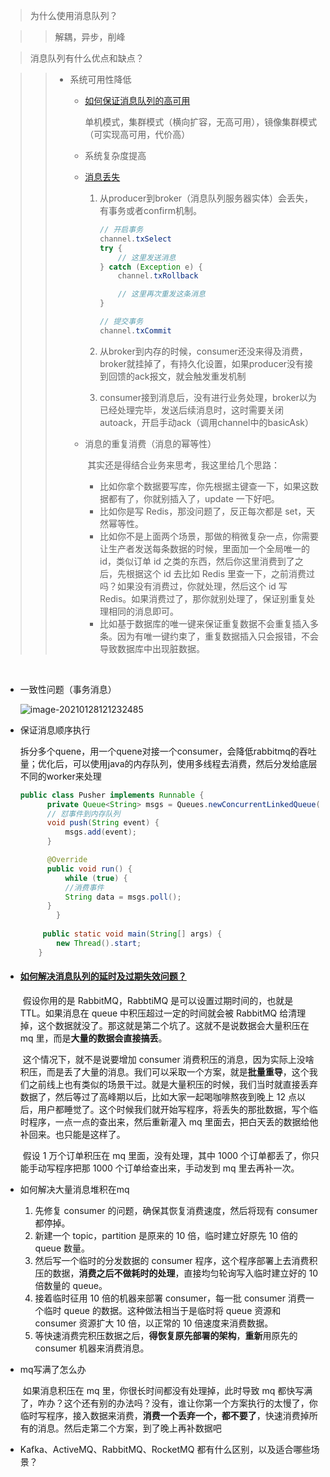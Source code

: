 >  为什么使用消息队列？

> > 解耦，异步，削峰

> 消息队列有什么优点和缺点？

> > * 系统可用性降低
> >
> >   * [如何保证消息队列的高可用](https://github.com/caokang1/advanced-java/blob/main/docs/high-concurrency/how-to-ensure-high-availability-of-message-queues.md)
> >
> >     单机模式，集群模式（横向扩容，无高可用），镜像集群模式（可实现高可用，代价高）
> >
> >   * 系统复杂度提高
> >
> >   * [消息丢失](https://github.com/caokang1/advanced-java/blob/main/docs/high-concurrency/how-to-ensure-the-reliable-transmission-of-messages.md)
> >
> >     1. 从producer到broker（消息队列服务器实体）会丢失，有事务或者confirm机制。
> >
> >        ```java
> >        // 开启事务
> >        channel.txSelect
> >        try {
> >            // 这里发送消息
> >        } catch (Exception e) {
> >            channel.txRollback
> >        
> >            // 这里再次重发这条消息
> >        }
> >        
> >        // 提交事务
> >        channel.txCommit
> >        ```
> >
> >     2. 从broker到内存的时候，consumer还没来得及消费，broker就挂掉了，有持久化设置，如果producer没有接到回馈的ack报文，就会触发重发机制
> >     3. consumer接到消息后，没有进行业务处理，broker以为已经处理完毕，发送后续消息时，这时需要关闭autoack，开启手动ack（调用channel中的basicAsk）
> >
> >   * 消息的重复消费（消息的幂等性）
> >
> >     ​	其实还是得结合业务来思考，我这里给几个思路：
> >
> >     - 比如你拿个数据要写库，你先根据主键查一下，如果这数据都有了，你就别插入了，update 一下好吧。
> >     - 比如你是写 Redis，那没问题了，反正每次都是 set，天然幂等性。
> >     - 比如你不是上面两个场景，那做的稍微复杂一点，你需要让生产者发送每条数据的时候，里面加一个全局唯一的 id，类似订单 id 之类的东西，然后你这里消费到了之后，先根据这个 id 去比如 Redis 里查一下，之前消费过吗？如果没有消费过，你就处理，然后这个 id 写 Redis。如果消费过了，那你就别处理了，保证别重复处理相同的消息即可。
> >     - 比如基于数据库的唯一键来保证重复数据不会重复插入多条。因为有唯一键约束了，重复数据插入只会报错，不会导致数据库中出现脏数据。

​		

* 一致性问题（事务消息）

  ![image-20210128121232485](C:\Users\kgcaox\AppData\Roaming\Typora\typora-user-images\image-20210128121232485.png)
  
* 保证消息顺序执行

  ​	拆分多个quene，用一个quene对接一个consumer，会降低rabbitmq的吞吐量；优化后，可以使用java的内存队列，使用多线程去消费，然后分发给底层不同的worker来处理

  ```java
  public class Pusher implements Runnable {
  		private Queue<String> msgs = Queues.newConcurrentLinkedQueue();
  		// 怼事件到内存队列
  		void push(String event) {
  			msgs.add(event);
  		}
  
  		@Override
  		public void run() {
  			while (true) {
  			//消费事件
  			String data = msgs.poll();
  		}
          }
      
       public static void main(String[] args) {
          new Thread().start;
      }
  ```

- #### [如何解决消息队列的延时及过期失效问题？](https://github.com/caokang1/advanced-java/blob/main/docs/high-concurrency/mq-time-delay-and-expired-failure.md)

  ​		假设你用的是 RabbitMQ，RabbtiMQ 是可以设置过期时间的，也就是 TTL。如果消息在 queue 中积压超过一定的时间就会被 RabbitMQ 给清理掉，这个数据就没了。那这就是第二个坑了。这就不是说数据会大量积压在 mq 里，而是**大量的数据会直接搞丢**。

  ​		这个情况下，就不是说要增加 consumer 消费积压的消息，因为实际上没啥积压，而是丢了大量的消息。我们可以采取一个方案，就是**批量重导**，这个我们之前线上也有类似的场景干过。就是大量积压的时候，我们当时就直接丢弃数据了，然后等过了高峰期以后，比如大家一起喝咖啡熬夜到晚上 12 点以后，用户都睡觉了。这个时候我们就开始写程序，将丢失的那批数据，写个临时程序，一点一点的查出来，然后重新灌入 mq 里面去，把白天丢的数据给他补回来。也只能是这样了。

  ​		假设 1 万个订单积压在 mq 里面，没有处理，其中 1000 个订单都丢了，你只能手动写程序把那 1000 个订单给查出来，手动发到 mq 里去再补一次。

- 如何解决大量消息堆积在mq

    1. 先修复 consumer 的问题，确保其恢复消费速度，然后将现有 consumer 都停掉。
    2. 新建一个 topic，partition 是原来的 10 倍，临时建立好原先 10 倍的 queue 数量。
    3. 然后写一个临时的分发数据的 consumer 程序，这个程序部署上去消费积压的数据，**消费之后不做耗时的处理**，直接均匀轮询写入临时建立好的 10 倍数量的 queue。
    4. 接着临时征用 10 倍的机器来部署 consumer，每一批 consumer 消费一个临时 queue 的数据。这种做法相当于是临时将 queue 资源和 consumer 资源扩大 10 倍，以正常的 10 倍速度来消费数据。
    5. 等快速消费完积压数据之后，**得恢复原先部署的架构**，**重新**用原先的 consumer 机器来消费消息。

- mq写满了怎么办

  ​	如果消息积压在 mq 里，你很长时间都没有处理掉，此时导致 mq 都快写满了，咋办？这个还有别的办法吗？没有，谁让你第一个方案执行的太慢了，你临时写程序，接入数据来消费，**消费一个丢弃一个，都不要了**，快速消费掉所有的消息。然后走第二个方案，到了晚上再补数据吧

- Kafka、ActiveMQ、RabbitMQ、RocketMQ 都有什么区别，以及适合哪些场景？

